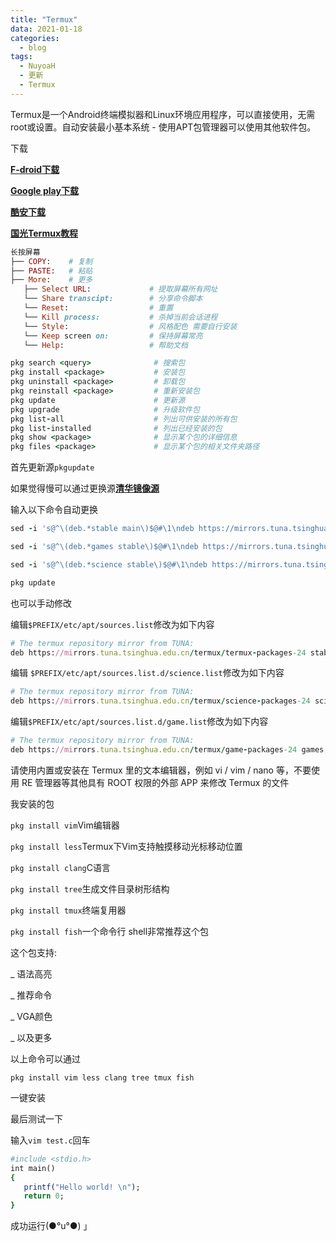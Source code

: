 ```yaml
---
title: "Termux"
data: 2021-01-18
categories:
  - blog
tags:
  - NuyoaH
  - 更新
  - Termux
---
```

Termux是一个Android终端模拟器和Linux环境应用程序，可以直接使用，无需root或设置。自动安装最小基本系统 - 使用APT包管理器可以使用其他软件包。

下载

[**F-droid下载**](https://f-droid.org/packages/com.termux/)

[**Google play下载**](https://play.google.com/store/apps/details?id=com.termux)

[**酷安下载**](https://www.coolapk.com/apk/com.termux)

[**国光Termux教程**](https://www.sqlsec.com/2018/05/termux.html)

```ruby
长按屏幕
├── COPY:    # 复制
├── PASTE:   # 粘贴
├── More:    # 更多
   ├── Select URL:             # 提取屏幕所有网址
   └── Share transcipt:        # 分享命令脚本
   └── Reset:                  # 重置
   └── Kill process:           # 杀掉当前会话进程
   └── Style:                  # 风格配色 需要自行安装
   └── Keep screen on:         # 保持屏幕常亮
   └── Help:                   # 帮助文档
```
```ruby
pkg search <query>              # 搜索包
pkg install <package>           # 安装包
pkg uninstall <package>         # 卸载包
pkg reinstall <package>         # 重新安装包
pkg update                      # 更新源
pkg upgrade                     # 升级软件包
pkg list-all                    # 列出可供安装的所有包
pkg list-installed              # 列出已经安装的包
pkg show <package>              # 显示某个包的详细信息
pkg files <package>             # 显示某个包的相关文件夹路径
```
首先更新源`pkgupdate`

如果觉得慢可以通过更换源[**清华镜像源**](https://mirrors.tuna.tsinghua.edu.cn/help/termux/)

输入以下命令自动更换
```ruby
sed -i 's@^\(deb.*stable main\)$@#\1\ndeb https://mirrors.tuna.tsinghua.edu.cn/termux/termux-packages-24 stable main@' $PREFIX/etc/apt/sources.list

sed -i 's@^\(deb.*games stable\)$@#\1\ndeb https://mirrors.tuna.tsinghua.edu.cn/termux/game-packages-24 games stable@' $PREFIX/etc/apt/sources.list.d/game.list

sed -i 's@^\(deb.*science stable\)$@#\1\ndeb https://mirrors.tuna.tsinghua.edu.cn/termux/science-packages-24 science stable@' $PREFIX/etc/apt/sources.list.d/science.list

pkg update
```
也可以手动修改

编辑`$PREFIX/etc/apt/sources.list`修改为如下内容
```ruby
# The termux repository mirror from TUNA:
deb https://mirrors.tuna.tsinghua.edu.cn/termux/termux-packages-24 stable main
```
编辑 `$PREFIX/etc/apt/sources.list.d/science.list`修改为如下内容
```ruby
# The termux repository mirror from TUNA:
deb https://mirrors.tuna.tsinghua.edu.cn/termux/science-packages-24 science stable
```
编辑`$PREFIX/etc/apt/sources.list.d/game.list`修改为如下内容
```ruby
# The termux repository mirror from TUNA:
deb https://mirrors.tuna.tsinghua.edu.cn/termux/game-packages-24 games stable
```
请使用内置或安装在 Termux 里的文本编辑器，例如 vi / vim / nano 等，不要使用 RE 管理器等其他具有 ROOT 权限的外部 APP 来修改 Termux 的文件




我安装的包

`pkg install vim`Vim编辑器

`pkg install less`Termux下Vim支持触摸移动光标移动位置

`pkg install clang`C语言

`pkg install tree`生成文件目录树形结构

`pkg install tmux`终端复用器

`pkg install fish`一个命令行 shell非常推荐这个包

这个包支持:

 _ 语法高亮

 _ 推荐命令

 _ VGA颜色
 
 _ 以及更多

以上命令可以通过

`pkg install vim less clang tree tmux fish`

一键安装

最后测试一下

输入`vim test.c`回车
```ruby
#include <stdio.h>
int main()
{
   printf("Hello world! \n");
   return 0;
}
```
成功运行(●°u°●)​ 」
